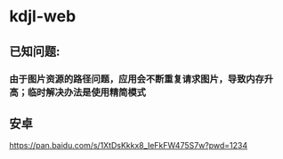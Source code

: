 # kdjl-web

## 已知问题:
### 由于图片资源的路径问题，应用会不断重复请求图片，导致内存升高；临时解决办法是使用精简模式

## 安卓
https://pan.baidu.com/s/1XtDsKkkx8_IeFkFW475S7w?pwd=1234
